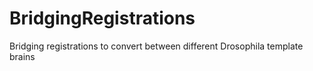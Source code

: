 # BridgingRegistrations
Bridging registrations to convert between different Drosophila template brains
